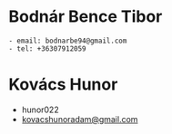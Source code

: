 # Bodnár Bence Tibor
    - email: bodnarbe94@gmail.com
    - tel: +36307912059 

# Kovács Hunor
  - hunor022
  - kovacshunoradam@gmail.com
